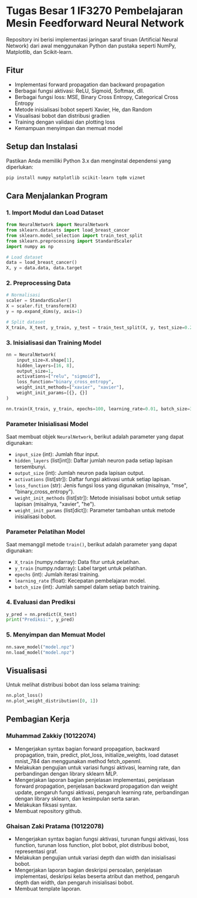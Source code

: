 # Tugas Besar 1 IF3270 Pembelajaran Mesin Feedforward Neural Network

Repository ini berisi implementasi jaringan saraf tiruan (Artificial Neural Network) dari awal menggunakan Python dan pustaka seperti NumPy, Matplotlib, dan Scikit-learn.

## Fitur
- Implementasi forward propagation dan backward propagation
- Berbagai fungsi aktivasi: ReLU, Sigmoid, Softmax, dll.
- Berbagai fungsi loss: MSE, Binary Cross Entropy, Categorical Cross Entropy
- Metode inisialisasi bobot seperti Xavier, He, dan Random
- Visualisasi bobot dan distribusi gradien
- Training dengan validasi dan plotting loss
- Kemampuan menyimpan dan memuat model

## Setup dan Instalasi
Pastikan Anda memiliki Python 3.x dan menginstal dependensi yang diperlukan:

```bash
pip install numpy matplotlib scikit-learn tqdm viznet
```

## Cara Menjalankan Program

### 1. Import Modul dan Load Dataset
```python
from NeuralNetwork import NeuralNetwork
from sklearn.datasets import load_breast_cancer
from sklearn.model_selection import train_test_split
from sklearn.preprocessing import StandardScaler
import numpy as np

# Load dataset
data = load_breast_cancer()
X, y = data.data, data.target
```

### 2. Preprocessing Data
```python
# Normalisasi
scaler = StandardScaler()
X = scaler.fit_transform(X)
y = np.expand_dims(y, axis=1)

# Split dataset
X_train, X_test, y_train, y_test = train_test_split(X, y, test_size=0.2, random_state=42)
```

### 3. Inisialisasi dan Training Model
```python
nn = NeuralNetwork(
    input_size=X.shape[1],
    hidden_layers=[16, 8],
    output_size=1,
    activations=["relu", "sigmoid"],
    loss_function="binary_cross_entropy",
    weight_init_methods=["xavier", "xavier"],
    weight_init_params=[{}, {}]
)

nn.train(X_train, y_train, epochs=100, learning_rate=0.01, batch_size=32)
```

### Parameter Inisialisasi Model
Saat membuat objek `NeuralNetwork`, berikut adalah parameter yang dapat digunakan:
- `input_size` (int): Jumlah fitur input.
- `hidden_layers` (list[int]): Daftar jumlah neuron pada setiap lapisan tersembunyi.
- `output_size` (int): Jumlah neuron pada lapisan output.
- `activations` (list[str]): Daftar fungsi aktivasi untuk setiap lapisan.
- `loss_function` (str): Jenis fungsi loss yang digunakan (misalnya, "mse", "binary_cross_entropy").
- `weight_init_methods` (list[str]): Metode inisialisasi bobot untuk setiap lapisan (misalnya, "xavier", "he").
- `weight_init_params` (list[dict]): Parameter tambahan untuk metode inisialisasi bobot.

### Parameter Pelatihan Model
Saat memanggil metode `train()`, berikut adalah parameter yang dapat digunakan:
- `X_train` (numpy.ndarray): Data fitur untuk pelatihan.
- `y_train` (numpy.ndarray): Label target untuk pelatihan.
- `epochs` (int): Jumlah iterasi training.
- `learning_rate` (float): Kecepatan pembelajaran model.
- `batch_size` (int): Jumlah sampel dalam setiap batch training.

### 4. Evaluasi dan Prediksi
```python
y_pred = nn.predict(X_test)
print("Prediksi:", y_pred)
```

### 5. Menyimpan dan Memuat Model
```python
nn.save_model("model.npz")
nn.load_model("model.npz")
```

## Visualisasi
Untuk melihat distribusi bobot dan loss selama training:
```python
nn.plot_loss()
nn.plot_weight_distribution([0, 1])
```

## Pembagian Kerja
### Muhammad Zakkiy (10122074)
- Mengerjakan syntax bagian forward propagation, backward propagation, train, predict, plot_loss, initialize_weights, load dataset mnist_784 dan menggunakan method fetch_openml.
- Melakukan pengujian untuk variasi fungsi aktivasi, learning rate, dan perbandingan dengan library sklearn MLP.
- Mengerjakan laporan bagian penjelasan implementasi, penjelasan forward propagation, penjelasan backward propagation dan weight update, pengaruh fungsi aktivasi, pengaruh learning rate, perbandingan dengan library sklearn, dan kesimpulan serta saran.
- Melakukan fiksasi syntax.
- Membuat repository github.

### Ghaisan Zaki Pratama (10122078)
- Mengerjakan syntax bagian fungsi aktivasi, turunan fungsi aktivasi, loss function, turunan loss function, plot bobot, plot distribusi bobot, representasi graf.
- Melakukan pengujian untuk variasi depth dan width dan inisialisasi bobot.
- Mengerjakan laporan bagian deskripsi persoalan, penjelasan implementasi, deskripsi kelas beserta atribut dan method, pengaruh depth dan width, dan pengaruh inisialisasi bobot.
- Membuat template laporan.

